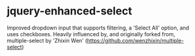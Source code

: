 # jquery-enhanced-select
Improved dropdown input that supports filtering, a 'Select All' option, and uses checkboxes. Heavily influenced by, and originally forked from, multiple-select by 'Zhixin Wen' (https://github.com/wenzhixin/multiple-select)
